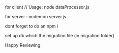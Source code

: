 for client 
// Usage: node dataProcessor.js <userId> <name> <value>


for server :
nodemon server.js


dont forget to do an npm i

set up db which the migration file (in migration folder)


Happy Reviewing
